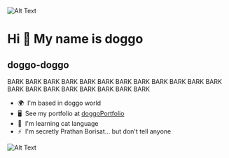 ![Alt Text](https://media.giphy.com/media/UKPk3inWv12PS/giphy.gif)


Hi 👋 My name is doggo
======================

doggo-doggo
-----------

BARK BARK BARK BARK BARK BARK BARK BARK BARK BARK BARK BARK BARK BARK BARK BARK BARK BARK BARK BARK

*   🌍  I'm based in doggo world
*   🖥️  See my portfolio at [doggoPortfolio](http://www.nationalgeographic.com/animals/mammals/facts/domestic-dog)
*   🧠  I'm learning cat language
*   ⚡  I'm secretly Prathan Borisat... but don't tell anyone

![Alt Text](https://64.media.tumblr.com/b54e90ff176a1ea86ed3d94e8a3d99bb/tumblr_mkycchjxx61r49l3lo1_400.gif)


